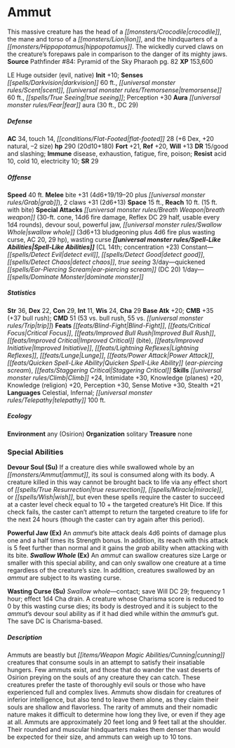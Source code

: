 ﻿---
cssclass: [monsters]
title1: Ammut
desc_short: This massive creature has the head of a crocodile, the mane and torso
  of a lion, and the hindquarters of a hippopotamus. The wickedly curved claws on
  the creature's forepaws pale in comparison to the danger of its mighty jaws.
title2: Ammut
CR: 18
sources:
- name: 'Pathfinder #84: Pyramid of the Sky Pharaoh'
  page: 82
  link: http://paizo.com/products/btpy97av?Pathfinder-Adventure-Path-84-Pyramid-of-the-Sky-Pharaoh
XP: 153600
alignment: LE
size: Huge
type: outsider
subtypes:
- evil
- native
initiative:
  bonus: 10
senses:
  darkvision: 60
  scent: true
  tremorsense: 60
  true seeing: true
auras:
- name: fear aura
  radius: 30
  DC: 29
AC:
  AC: 34
  touch: 14
  flat_footed: 28
  components:
    dex: 6
    natural: 20
    size: -2
HP:
  HP: 290
  long: 20d10+180
saves:
  fort: 21
  ref: 20
  will: 13
DR:
- amount: 15
  weakness: good and slashing
immunities:
- disease
- exhaustion
- fatigue
- fire
- poison
resistances:
  acid: 10
  cold: 10
  electricity: 10
SR: 29
speeds:
  base: 40
attacks:
  melee:
  - - text: bite +31 (4d6+19/19-20 plus grab)
      entries:
      - - damage: 4d6+19
          crit_range: 19-20
        - effect: grab
      attack: bite
      bonus:
      - 31
    - text: 2 claws +31 (2d6+13)
      entries:
      - - damage: 2d6+13
      count: 2
      attack: claws
      bonus:
      - 31
  special:
  - breath weapon (30-ft. cone, 14d6 fire damage, Reflex DC 29 half, usable every
    1d4 rounds)
  - devour soul
  - powerful jaw
  - swallow whole (3d6+13 bludgeoning plus 4d6 fire plus wasting curse, AC 20, 29
    hp)
  - wasting curse
space: 15
reach: 10
reach_other: 15 ft. with bite
spell_like_abilities:
  entries:
  - name: detect evil
    source: default
    freq: Constant
  - name: detect good
    source: default
    freq: Constant
  - name: detect chaos
    source: default
    freq: Constant
  - name: true seeing
    source: default
    freq: Constant
  - superscripts:
    - UM
    name: quickened ear-piercing scream
    source: default
    freq: 3/day
    DC: 20
  - name: dominate monster
    source: default
    freq: 1/day
  sources:
  - name: default
    CL: 14
    concentration: 23
ability_scores:
  STR: 36
  DEX: 22
  CON: 29
  INT: 11
  WIS: 24
  CHA: 29
BAB: 20
CMB: 35
CMB_other: +37 bull rush
CMD: 51
CMD_other: 53 vs. bull rush, 55 vs. trip
feats:
- name: Blind-Fight
- name: Critical Focus
- name: Improved Bull Rush
- name: Improved Critical (bite)
- name: Improved Initiative
- name: Lightning Reflexes
- name: Lunge
- name: Power Attack
- is_bonus: true
  name: Quicken Spell-Like Ability (ear-piercing scream)
- name: Staggering Critical
skills:
  Climb: 24
  Intimidate: 30
  Knowledge (planes): 20
  Knowledge (religion): 20
  Perception: 30
  Sense Motive: 30
  Stealth: 21
languages:
- Celestial
- Infernal
- telepathy 100 ft.
ecology:
  environment: any (Osirion)
  organization: solitary
  treasure_type: none
special_abilities:
  Devour Soul (Su): If a creature dies while swallowed whole by an ammut, its soul
    is consumed along with its body. A creature killed in this way cannot be brought
    back to life via any effect short of true resurrection, miracle, or wish, but
    even these spells require the caster to succeed at a caster level check equal
    to 10 + the targeted creature's Hit Dice. If this check fails, the caster can't
    attempt to return the targeted creature to life for the next 24 hours (though
    the caster can try again after this period).
  Powerful Jaw (Ex): An ammut's bite attack deals 4d6 points of damage plus one and
    a half times its Strength bonus. In addition, its reach with this attack is 5
    feet further than normal and it gains the grab ability when attacking with its
    bite.
  Swallow Whole (Ex): An ammut can swallow creatures size Large or smaller with this
    special ability, and can only swallow one creature at a time regardless of the
    creature's size. In addition, creatures swallowed by an ammut are subject to its
    wasting curse.
  Wasting Curse (Su): Swallow whole-contact; save Will DC 29; frequency 1 hour; effect
    1d4 Cha drain. A creature whose Charisma score is reduced to 0 by this wasting
    curse dies; its body is destroyed and it is subject to the ammut's devour soul
    ability as if it had died while within the ammut's gut. The save DC is Charisma-based.
desc_long: Ammuts are beastly but cunning creatures that consume souls in an attempt
  to satisfy their insatiable hungers. Few ammuts exist, and those that do wander
  the vast deserts of Osirion preying on the souls of any creature they can catch.
  These creatures prefer the taste of thoroughly evil souls or those who have experienced
  full and complex lives. Ammuts show disdain for creatures of inferior intelligence,
  but also tend to leave them alone, as they claim their souls are shallow and flavorless.
  The rarity of ammuts and their nomadic nature makes it difficult to determine how
  long they live, or even if they age at all. Ammuts are approximately 20 feet long
  and 9 feet tall at the shoulder. Their rounded and muscular hindquarters makes them
  denser than would be expected for their size, and ammuts can weigh up to 10 tons.

---

# Ammut
This massive creature has the head of a _[[monsters/Crocodile|crocodile]]_, the mane and torso of a _[[monsters/Lion|lion]]_, and the hindquarters of a _[[monsters/Hippopotamus|hippopotamus]]_. The wickedly curved claws on the creature’s forepaws pale in comparison to the danger of its mighty jaws.
**Source** Pathfinder #84: Pyramid of the Sky Pharaoh pg. 82
**XP** 153,600

LE Huge outsider (evil, native)
**Init** +10; **Senses** _[[spells/Darkvision|darkvision]]_ 60 ft., _[[universal monster rules/Scent|scent]]_, _[[universal monster rules/Tremorsense|tremorsense]]_ 60 ft., _[[spells/True Seeing|true seeing]]_; Perception +30
**Aura** _[[universal monster rules/Fear|fear]]_ aura (30 ft., DC 29)

##### Defense

**AC** 34, touch 14, _[[conditions/Flat-Footed|flat-footed]]_ 28 (+6 Dex, +20 natural, –2 size)
**hp** 290 (20d10+180)
**Fort** +21, **Ref** +20, **Will** +13
**DR** 15/good and slashing; **Immune** disease, exhaustion, fatigue, fire, poison; **Resist** acid 10, cold 10, electricity 10; **SR** 29

##### Offense
**Speed** 40 ft.
**Melee** bite +31 (4d6+19/19–20 plus _[[universal monster rules/Grab|grab]]_), 2 claws +31 (2d6+13)
**Space** 15 ft., **Reach** 10 ft. (15 ft. with bite)
**Special Attacks** _[[universal monster rules/Breath Weapon|breath weapon]]_ (30-ft. cone, 14d6 fire damage, Reflex DC 29 half, usable every 1d4 rounds), devour soul, powerful jaw, _[[universal monster rules/Swallow Whole|swallow whole]]_ (3d6+13 bludgeoning plus 4d6 fire plus wasting curse, AC 20, 29 hp), wasting curse
**_[[universal monster rules/Spell-Like Abilities|Spell-Like Abilities]]_** (CL 14th; concentration +23)
Constant—_[[spells/Detect Evil|detect evil]]_, _[[spells/Detect Good|detect good]]_, _[[spells/Detect Chaos|detect chaos]]_, _true seeing_
3/day—quickened _[[spells/Ear-Piercing Scream|ear-piercing scream]]_ (DC 20)
1/day—_[[spells/Dominate Monster|dominate monster]]_

##### Statistics
**Str** 36, **Dex** 22, **Con** 29, **Int** 11, **Wis** 24, **Cha** 29
**Base Atk** +20; **CMB** +35 (+37 bull rush); **CMD** 51 (53 vs. bull rush, 55 vs. _[[universal monster rules/Trip|trip]]_)
**Feats** _[[feats/Blind-Fight|Blind-Fight]]_, _[[feats/Critical Focus|Critical Focus]]_, _[[feats/Improved Bull Rush|Improved Bull Rush]]_, _[[feats/Improved Critical|Improved Critical]]_ (bite), _[[feats/Improved Initiative|Improved Initiative]]_, _[[feats/Lightning Reflexes|Lightning Reflexes]]_, _[[feats/Lunge|Lunge]]_, _[[feats/Power Attack|Power Attack]]_, _[[feats/Quicken Spell-Like Ability|Quicken Spell-Like Ability]]_ (_ear-piercing scream_), _[[feats/Staggering Critical|Staggering Critical]]_
**Skills** _[[universal monster rules/Climb|Climb]]_ +24, Intimidate +30, Knowledge (planes) +20, Knowledge (religion) +20, Perception +30, Sense Motive +30, Stealth +21
**Languages** Celestial, Infernal; _[[universal monster rules/Telepathy|telepathy]]_ 100 ft.

##### Ecology

**Environment** any (Osirion)
**Organization** solitary
**Treasure** none

### Special Abilities

**Devour Soul (Su)** If a creature dies while swallowed whole by an _[[monsters/Ammut|ammut]]_, its soul is consumed along with its body. A creature killed in this way cannot be brought back to life via any effect short of _[[spells/True Resurrection|true resurrection]]_, _[[spells/Miracle|miracle]]_, or _[[spells/Wish|wish]]_, but even these spells require the caster to succeed at a caster level check equal to 10 + the targeted creature’s Hit Dice. If this check fails, the caster can’t attempt to return the targeted creature to life for the next 24 hours (though the caster can try again after this period).

**Powerful Jaw (Ex)** An _ammut_’s bite attack deals 4d6 points of damage plus one and a half times its Strength bonus. In addition, its reach with this attack is 5 feet further than normal and it gains the _grab_ ability when attacking with its bite.
**_Swallow Whole_ (Ex)** An _ammut_ can swallow creatures size Large or smaller with this special ability, and can only swallow one creature at a time regardless of the creature’s size. In addition, creatures swallowed by an _ammut_ are subject to its wasting curse.

**Wasting Curse (Su)** _Swallow whole_—contact; save Will DC 29; frequency 1 hour; effect 1d4 Cha drain. A creature whose Charisma score is reduced to 0 by this wasting curse dies; its body is destroyed and it is subject to the _ammut_’s devour soul ability as if it had died while within the _ammut_’s gut. The save DC is Charisma-based.

##### Description

Ammuts are beastly but _[[items/Weapon Magic Abilities/Cunning|cunning]]_ creatures that consume souls in an attempt to satisfy their insatiable hungers. Few ammuts exist, and those that do wander the vast deserts of Osirion preying on the souls of any creature they can catch. These creatures prefer the taste of thoroughly evil souls or those who have experienced full and complex lives. Ammuts show disdain for creatures of inferior intelligence, but also tend to leave them alone, as they claim their souls are shallow and flavorless. The rarity of ammuts and their nomadic nature makes it difficult to determine how long they live, or even if they age at all. Ammuts are approximately 20 feet long and 9 feet tall at the shoulder. Their rounded and muscular hindquarters makes them denser than would be expected for their size, and ammuts can weigh up to 10 tons.
